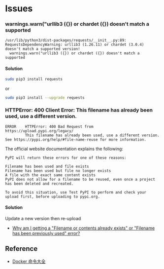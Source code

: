 # Issues

### warnings.warn("urllib3 ({}) or chardet ({}) doesn't match a supported

```
/usr/lib/python3/dist-packages/requests/__init__.py:89: RequestsDependencyWarning: urllib3 (1.26.11) or chardet (3.0.4) doesn't match a supported version!
  warnings.warn("urllib3 ({}) or chardet ({}) doesn't match a supported
```

#### Solution

```bash
sudo pip3 install requests
```
or
```bash
sudo pip3 install --upgrade requests
```

### HTTPError: 400 Client Error: This filename has already been used, use a different version.

```
ERROR    HTTPError: 400 Bad Request from https://upload.pypi.org/legacy/                                                                                                                                                           
         This filename has already been used, use a different version. See https://pypi.org/help/#file-name-reuse for more information. 
```
The official website documentation explains the following:
```
PyPI will return these errors for one of these reasons:

Filename has been used and file exists
Filename has been used but file no longer exists
A file with the exact same content exists
PyPI does not allow for a filename to be reused, even once a project has been deleted and recreated.

To avoid this situation, use Test PyPI to perform and check your upload first, before uploading to pypi.org.
```

#### Solution

Update a new version then re-upload


* [Why am I getting a "Filename or contents already exists" or "Filename has been previously used" error?](https://pypi.org/help/#file-name-reuse)


## Reference

* [Docker 命令大全](https://www.runoob.com/docker/docker-command-manual.html)

